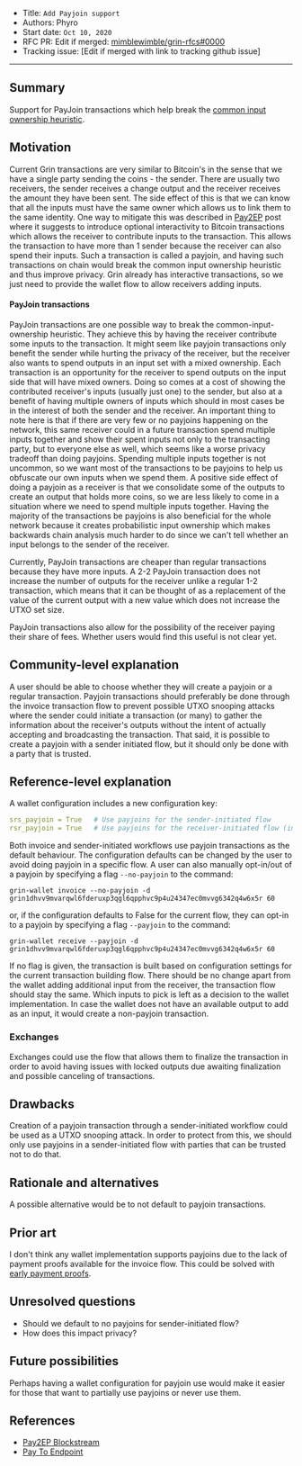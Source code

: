 
- Title: `Add Payjoin support`
- Authors: Phyro
- Start date: `Oct 10, 2020`
- RFC PR: Edit if merged: [mimblewimble/grin-rfcs#0000](https://github.com/mimblewimble/grin-rfcs/pull/0000)
- Tracking issue: [Edit if merged with link to tracking github issue]

---

## Summary
[summary]: #summary

Support for PayJoin transactions which help break the [common input ownership heuristic](https://en.bitcoin.it/wiki/Common-input-ownership_heuristic).

## Motivation
[motivation]: #motivation

Current Grin transactions are very similar to Bitcoin's in the sense that we have a single party sending the coins - the sender. There are usually two receivers, the sender receives
a change output and the receiver receives the amount they have been sent. The side effect of this is that we can know that all the inputs must have the same owner which allows us to link them to the same identity.
One way to mitigate this was described in [Pay2EP](https://blockstream.com/2018/08/08/en-improving-privacy-using-pay-to-endpoint/) post where it suggests to introduce optional interactivity to Bitcoin transactions
which allows the receiver to contribute inputs to the transaction. This allows the transaction to have more than 1 sender because the receiver can also spend their inputs. Such a transaction is called a payjoin,
and having such transactions on chain would break the common input ownership heuristic and thus improve privacy. Grin already has interactive transactions, so we just need to provide the wallet flow to allow receivers
adding inputs.

#### PayJoin transactions
PayJoin transactions are one possible way to break the common-input-ownership heuristic. They achieve this by having the receiver contribute some inputs to the transaction.
It might seem like payjoin transactions only benefit the sender while hurting the privacy of the receiver, but the receiver also wants to spend outputs in an input set with a mixed ownership.
Each transaction is an opportunity for the receiver to spend outputs on the input side that will have mixed owners. Doing so comes at a cost of showing the contributed receiver's
inputs (usually just one) to the sender, but also at a benefit of having multiple owners of inputs which should in most cases be in the interest of both the sender and the receiver.
An important thing to note here is that if there are very few or no payjoins happening on the network, this same receiver could in a future transaction spend multiple inputs together and
show their spent inputs not only to the transacting party, but to everyone else as well, which seems like a worse privacy tradeoff than doing payjoins. Spending multiple inputs together
is not uncommon, so we want most of the transactions to be payjoins to help us obfuscate our own inputs when we spend them. A positive side effect of doing a payjoin as a receiver is that
we consolidate some of the outputs to create an output that holds more coins, so we are less likely to come in a situation where we need to spend multiple inputs together.
Having the majority of the transactions be payjoins is also beneficial for the whole network because it creates probabilistic input ownership which makes backwards chain analysis much
harder to do since we can't tell whether an input belongs to the sender of the receiver.

Currently, PayJoin transactions are cheaper than regular transactions because they have more inputs. A 2-2 PayJoin transaction does not increase the number of outputs for the receiver
unlike a regular 1-2 transaction, which means that it can be thought of as a replacement of the value of the current output with a new value which does not increase the UTXO set size.

PayJoin transactions also allow for the possibility of the receiver paying their share of fees. Whether users would find this useful is not clear yet.

## Community-level explanation
[community-level-explanation]: #community-level-explanation

A user should be able to choose whether they will create a payjoin or a regular transaction. Payjoin transactions should preferably be done through the invoice transaction flow to prevent
possible UTXO snooping attacks where the sender could initiate a transaction (or many) to gather the information about the receiver's outputs without the intent of actually accepting and broadcasting the transaction.
That said, it is possible to create a payjoin with a sender initiated flow, but it should only be done with a party that is trusted.

## Reference-level explanation
[reference-level-explanation]: #reference-level-explanation

A wallet configuration includes a new configuration key:

```yaml
srs_payjoin = True   # Use payjoins for the sender-initiated flow
rsr_payjoin = True   # Use payjoins for the receiver-initiated flow (invoice)
```

Both invoice and sender-initiated workflows use payjoin transactions as the default behaviour. The configuration defaults can be changed by the user to avoid doing payjoin in a specific flow.
A user can also manually opt-in/out of a payjoin by specifying a flag `--no-payjoin` to the command:

`grin-wallet invoice --no-payjoin -d grin1dhvv9mvarqwl6fderuxp3qgl6qpphvc9p4u24347ec0mvvg6342q4w6x5r 60`

or, if the configuration defaults to False for the current flow, they can opt-in to a payjoin by specifying a flag `--payjoin` to the command:

`grin-wallet receive --payjoin -d grin1dhvv9mvarqwl6fderuxp3qgl6qpphvc9p4u24347ec0mvvg6342q4w6x5r 60`


If no flag is given, the transaction is built based on configuration settings for the current transaction building flow.
There should be no change apart from the wallet adding additional input from the receiver, the transaction flow should stay the same. Which inputs to pick is left as a decision to the wallet implementation.
In case the wallet does not have an available output to add as an input, it would create a non-payjoin transaction.

### Exchanges

Exchanges could use the flow that allows them to finalize the transaction in order to avoid having issues with locked outputs due awaiting finalization and possible canceling of transactions.

## Drawbacks
[drawbacks]: #drawbacks

Creation of a payjoin transaction through a sender-initiated workflow could be used as a UTXO snooping attack. In order to protect from this, we should only use payjoins in a sender-initiated flow with
parties that can be trusted not to do that.

## Rationale and alternatives
[rationale-and-alternatives]: #rationale-and-alternatives

A possible alternative would be to not default to payjoin transactions.

## Prior art
[prior-art]: #prior-art

I don't think any wallet implementation supports payjoins due to the lack of payment proofs available for the invoice flow. This could be solved with [early payment proofs](https://github.com/tromp/grin-rfcs/blob/early-payment-proofs/text/0000-early-payment-proofs.md).

## Unresolved questions
[unresolved-questions]: #unresolved-questions

- Should we default to no payjoins for sender-initiated flow?
- How does this impact privacy?

## Future possibilities
[future-possibilities]: #future-possibilities

Perhaps having a wallet configuration for payjoin use would make it easier for those that want to partially use payjoins or never use them.

## References
[references]: #references

- [Pay2EP Blockstream](https://blockstream.com/2018/08/08/en-improving-privacy-using-pay-to-endpoint/)
- [Pay To Endpoint](https://medium.com/@nopara73/pay-to-endpoint-56eb05d3cac6)
